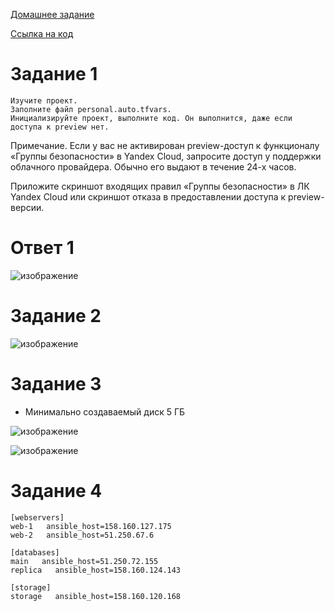 [Домашнее задание](https://github.com/Vadim-Nazarov/netologi/blob/main/terr_homedz/03/hw-03.md)

[Ссылка на код](https://github.com/Vadim-Nazarov/netologi/tree/main/terr_homedz/03/src)


# Задание 1

    Изучите проект.
    Заполните файл personal.auto.tfvars.
    Инициализируйте проект, выполните код. Он выполнится, даже если доступа к preview нет.

Примечание. Если у вас не активирован preview-доступ к функционалу «Группы безопасности» в Yandex Cloud, запросите доступ у поддержки облачного провайдера. Обычно его выдают в течение 24-х часов.

Приложите скриншот входящих правил «Группы безопасности» в ЛК Yandex Cloud или скриншот отказа в предоставлении доступа к preview-версии.

# Ответ 1

![изображение](https://github.com/Vadim-Nazarov/netologi/assets/107613708/95bd1c5a-f8ee-48e6-b3ba-8afd8fb87581)


# Задание 2

![изображение](https://github.com/Vadim-Nazarov/netologi/assets/107613708/e1577364-d9a9-4a6d-9196-dccd95383730)

# Задание 3
* Минимально создаваемый диск  5 ГБ

![изображение](https://github.com/Vadim-Nazarov/netologi/assets/107613708/793824c5-2dd6-4e16-b559-8a41d9b9053b)

![изображение](https://github.com/Vadim-Nazarov/netologi/assets/107613708/a8b123be-591c-4b6d-a295-5c6a62248a0a)

# Задание 4

    [webservers]
    web-1   ansible_host=158.160.127.175
    web-2   ansible_host=51.250.67.6
    
    [databases]
    main   ansible_host=51.250.72.155
    replica   ansible_host=158.160.124.143

    [storage]
    storage   ansible_host=158.160.120.168



